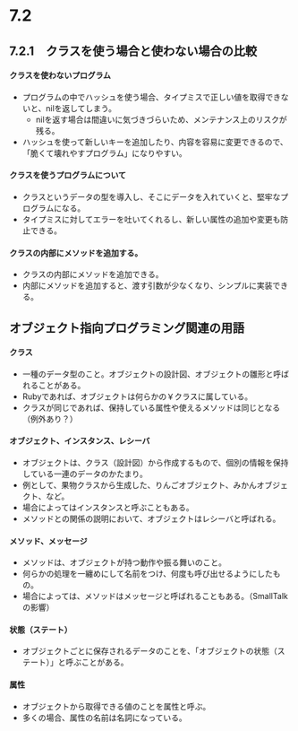 # 7.2 
## 7.2.1　クラスを使う場合と使わない場合の比較
#### クラスを使わないプログラム
- プログラムの中でハッシュを使う場合、タイプミスで正しい値を取得できないと、nilを返してしまう。
  - nilを返す場合は間違いに気づきづらいため、メンテナンス上のリスクが残る。
- ハッシュを使って新しいキーを追加したり、内容を容易に変更できるので、「脆くて壊れやすプログラム」になりやすい。

#### クラスを使うプログラムについて
- クラスというデータの型を導入し、そこにデータを入れていくと、堅牢なプログラムになる。
- タイプミスに対してエラーを吐いてくれるし、新しい属性の追加や変更も防止できる。

#### クラスの内部にメソッドを追加する。
- クラスの内部にメソッドを追加できる。
- 内部にメソッドを追加すると、渡す引数が少なくなり、シンプルに実装できる。

## オブジェクト指向プログラミング関連の用語
#### クラス
- 一種のデータ型のこと。オブジェクトの設計図、オブジェクトの雛形と呼ばれることがある。
- Rubyであれば、オブジェクトは何らかの￥クラスに属している。
- クラスが同じであれば、保持している属性や使えるメソッドは同じとなる（例外あり？）

#### オブジェクト、インスタンス、レシーバ
- オブジェクトは、クラス（設計図）から作成するもので、個別の情報を保持している一連のデータのかたまり。
- 例として、果物クラスから生成した、りんごオブジェクト、みかんオブジェクト、など。
- 場合によってはインスタンスと呼ぶこともある。
- メソッドとの関係の説明において、オブジェクトはレシーバと呼ばれる。

#### メソッド、メッセージ
- メソッドは、オブジェクトが持つ動作や振る舞いのこと。
- 何らかの処理を一纏めにして名前をつけ、何度も呼び出せるようにしたもの。
- 場合によっては、メソッドはメッセージと呼ばれることもある。（SmallTalkの影響）

#### 状態（ステート）
- オブジェクトごとに保存されるデータのことを、「オブジェクトの状態（ステート）」と呼ぶことがある。

#### 属性
- オブジェクトから取得できる値のことを属性と呼ぶ。
- 多くの場合、属性の名前は名詞になっている。
